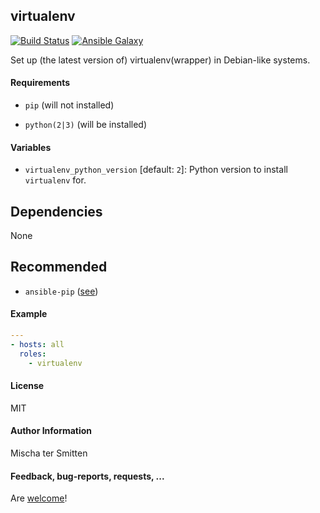 ## virtualenv

[![Build Status](https://travis-ci.org/Oefenweb/ansible-virtualenv.svg?branch=master)](https://travis-ci.org/Oefenweb/ansible-virtualenv)
[![Ansible Galaxy](http://img.shields.io/badge/ansible--galaxy-virtualenv-blue.svg)](https://galaxy.ansible.com/Oefenweb/virtualenv)

Set up (the latest version of) virtualenv(wrapper) in Debian-like systems.

#### Requirements

* `pip` (will not installed)

* `python(2|3)` (will be installed)

#### Variables

* `virtualenv_python_version` [default: `2`]: Python version to install `virtualenv` for.

## Dependencies

None

## Recommended

* `ansible-pip` ([see](https://github.com/Oefenweb/ansible-pip))

#### Example

```yaml
---
- hosts: all
  roles:
    - virtualenv
```

#### License

MIT

#### Author Information

Mischa ter Smitten

#### Feedback, bug-reports, requests, ...

Are [welcome](https://github.com/Oefenweb/ansible-virtualenv/issues)!
